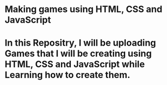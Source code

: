 <h1>Making games using HTML, CSS and JavaScript<h1>
<p>In this Repositry, I will be uploading Games that I will be creating using HTML, CSS and JavaScript while Learning how to create them.<p>
